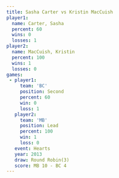 ```yaml
---
title: Sasha Carter vs Kristin MacCuish
player1:                 
  name: Carter, Sasha    
  percent: 60            
  wins: 0                
  losses: 1              
player2:                 
  name: MacCuish, Kristin
  percent: 100           
  wins: 1                
  losses: 0              
games:
 - player1:          
     team: 'BC'      
     position: Second
     percent: 60     
     win: 0          
     loss: 1         
   player2:        
     team: 'MB'    
     position: Lead
     percent: 100  
     win: 1        
     loss: 0       
   event: Hearts       
   year: 2013          
   draw: Round Robin(3)
   score: MB 10 - BC 4 
---
```

